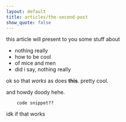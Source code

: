 ```yaml
---
layout: default
title: articles/the-second-post
show_quote: false
---
```


this article will present to you some stuff about

- nothing really
- how to be cool
- of mice and men
- did i say, nothing really

ok so that *works* as does **this**. pretty cool.

and howdy doody hehe.

        code snippet??

idk if that works
